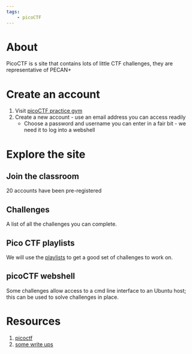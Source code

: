 ```yaml
---
tags:
    - picoCTF
---
```

# About

PicoCTF is s site that contains lots of little CTF challenges, they are representative of PECAN+

# Create an account

1. Visit [picoCTF practice gym](https://play.picoctf.org/practice)
1. Create a new account - use an email address you can access readily
    * Choose a password and username you can enter in a fair bit - we need it to log into a webshell

# Explore the site

## Join the classroom
20 accounts have been pre-registered

## Challenges

A list of all the challenges you can complete.

## Pico CTF playlists

We will use the [playlists](https://play.picoctf.org/playlists) to get a good set of challenges to work on.


## picoCTF webshell

Some challenges allow access to a cmd line interface to an Ubuntu host; this can be used to solve challenges in place.

# Resources
1. [picoctf](https://play.picoctf.org/practice/)
1. [some write ups](https://github.com/jaywyawhare/Pico-CTF)